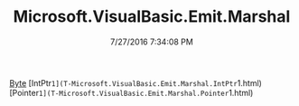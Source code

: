 ﻿---
title: Microsoft.VisualBasic.Emit.Marshal
date: 7/27/2016 7:34:08 PM
---

[Byte](T-Microsoft.VisualBasic.Emit.Marshal.Byte.html)
[IntPtr`1](T-Microsoft.VisualBasic.Emit.Marshal.IntPtr`1.html)
[Pointer`1](T-Microsoft.VisualBasic.Emit.Marshal.Pointer`1.html)
